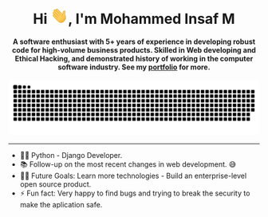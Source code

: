 <div align="center">
<h1 align="center">Hi <img width="35" src="img/waving.gif">, I'm Mohammed Insaf M</h1>
<h4 align="center">A software enthusiast with 5+ years of experience in developing robust code for high-volume business products. Skilled in Web developing and Ethical Hacking, and demonstrated history of working in the computer software industry. See my <a href="https://insafweb.in" target="_blank">portfolio</a> for more.</h4>
</div>

<div align="center">
  <a href="https://insafweb.in"><img src="img/grid-snake.svg" alt="Snake" /></a>
</div>

-----

- 👨‍💻 Python - Django Developer.
- 📚 Follow-up on the most recent changes in web development. 😅
- 💪🏼 Future Goals: Learn more technologies - Build an enterprise-level open source product.
- ⚡ Fun fact: Very happy to find bugs and trying to break the security to make the aplication safe.
